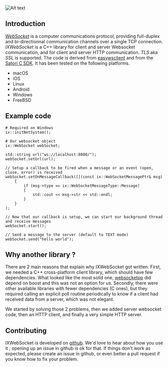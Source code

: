 ![Alt text](https://travis-ci.org/machinezone/IXWebSocket.svg?branch=master)

## Introduction

[*WebSocket*](https://en.wikipedia.org/wiki/WebSocket) is a computer communications protocol, providing full-duplex and bi-directionnal communication channels over a single TCP connection. *IXWebSocket* is a C++ library for client and server Websocket communication, and for client and server HTTP communication. *TLS* aka *SSL* is supported. The code is derived from [easywsclient](https://github.com/dhbaird/easywsclient) and from the [Satori C SDK](https://github.com/satori-com/satori-rtm-sdk-c). It has been tested on the following platforms.

* macOS
* iOS
* Linux
* Android
* Windows
* FreeBSD

## Example code

```
# Required on Windows
ix::initNetSystem();

# Our websocket object
ix::WebSocket webSocket;

std::string url("ws://localhost:8080/");
webSocket.setUrl(url);

// Setup a callback to be fired when a message or an event (open, close, error) is received
webSocket.setOnMessageCallback([](const ix::WebSocketMessagePtr& msg)
    {
        if (msg->type == ix::WebSocketMessageType::Message)
        {
            std::cout << msg->str << std::endl;
        }
    }
);

// Now that our callback is setup, we can start our background thread and receive messages
webSocket.start();

// Send a message to the server (default to TEXT mode)
webSocket.send("hello world");
```

## Why another library ?

There are 2 main reasons that explain why IXWebSocket got written. First, we needed a C++ cross-platform client library, which should have few dependencies. What looked like the most solid one, [websocketpp](https://github.com/zaphoyd/websocketpp) did depend on boost and this was not an option for us. Secondly, there were other available libraries with fewer dependencies (C ones), but they required calling an explicit poll routine periodically to know if a client had received data from a server, which was not elegant.

We started by solving those 2 problems, then we added server websocket code, then an HTTP client, and finally a very simple HTTP server.

## Contributing

IXWebSocket is developed on [github](https://github.com/machinezone/IXWebSocket). We'd love to hear about how you use it ; opening up an issue in github is ok for that. If things don't work as expected, please create an issue in github, or even better a pull request if you know how to fix your problem.
